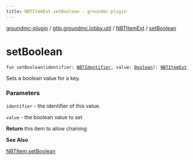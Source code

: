 ```yaml
---
title: NBTItemExt.setBoolean - groundmc-plugin
---
```


[groundmc-plugin](../../index.html) / [gtlp.groundmc.lobby.util](../index.html) / [NBTItemExt](index.html) / [setBoolean](.)

# setBoolean

`fun setBoolean(identifier: `[`NBTIdentifier`](../../gtlp.groundmc.lobby.enums/-n-b-t-identifier/index.html)`, value: `[`Boolean`](https://kotlinlang.org/api/latest/jvm/stdlib/kotlin/-boolean/index.html)`): `[`NBTItemExt`](index.html)

Sets a boolean value for a key.

### Parameters

`identifier` - the identifier of this value.

`value` - the boolean value to set

**Return**
this item to allow chaining

**See Also**

[NBTItem.setBoolean](#)

